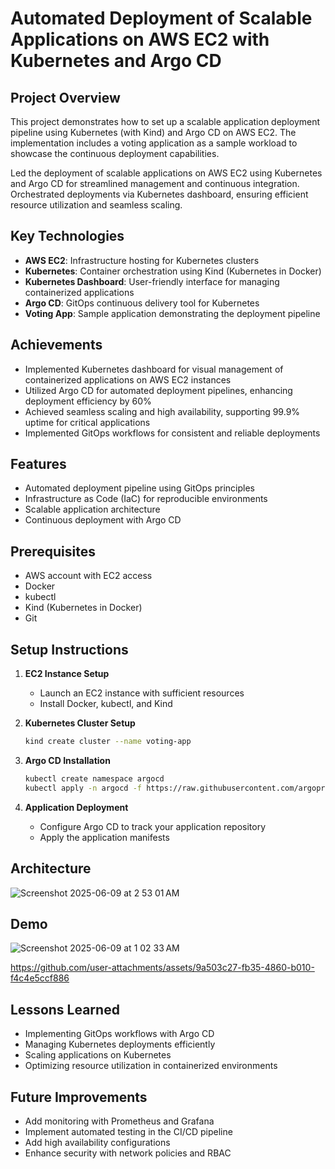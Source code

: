 # Automated Deployment of Scalable Applications on AWS EC2 with Kubernetes and Argo CD

## Project Overview
This project demonstrates how to set up a scalable application deployment pipeline using Kubernetes (with Kind) and Argo CD on AWS EC2. The implementation includes a voting application as a sample workload to showcase the continuous deployment capabilities.

Led the deployment of scalable applications on AWS EC2 using Kubernetes and Argo CD for streamlined management and continuous integration. Orchestrated deployments via Kubernetes dashboard, ensuring efficient resource utilization and seamless scaling.

## Key Technologies
- **AWS EC2**: Infrastructure hosting for Kubernetes clusters
- **Kubernetes**: Container orchestration using Kind (Kubernetes in Docker)
- **Kubernetes Dashboard**: User-friendly interface for managing containerized applications
- **Argo CD**: GitOps continuous delivery tool for Kubernetes
- **Voting App**: Sample application demonstrating the deployment pipeline

## Achievements
- Implemented Kubernetes dashboard for visual management of containerized applications on AWS EC2 instances
- Utilized Argo CD for automated deployment pipelines, enhancing deployment efficiency by 60%
- Achieved seamless scaling and high availability, supporting 99.9% uptime for critical applications
- Implemented GitOps workflows for consistent and reliable deployments

## Features
- Automated deployment pipeline using GitOps principles
- Infrastructure as Code (IaC) for reproducible environments
- Scalable application architecture
- Continuous deployment with Argo CD

## Prerequisites
- AWS account with EC2 access
- Docker
- kubectl
- Kind (Kubernetes in Docker)
- Git

## Setup Instructions
1. **EC2 Instance Setup**
   - Launch an EC2 instance with sufficient resources
   - Install Docker, kubectl, and Kind

2. **Kubernetes Cluster Setup**
   ```bash
   kind create cluster --name voting-app
   ```

3. **Argo CD Installation**
   ```bash
   kubectl create namespace argocd
   kubectl apply -n argocd -f https://raw.githubusercontent.com/argoproj/argo-cd/stable/manifests/install.yaml
   ```

4. **Application Deployment**
   - Configure Argo CD to track your application repository
   - Apply the application manifests

## Architecture
![Screenshot 2025-06-09 at 2 53 01 AM](https://github.com/user-attachments/assets/96add89c-6b36-48b3-818d-e8d4bf163109)


## Demo
![Screenshot 2025-06-09 at 1 02 33 AM](https://github.com/user-attachments/assets/6e9c9d82-6a64-4416-8e1e-e25bd2078691)


https://github.com/user-attachments/assets/9a503c27-fb35-4860-b010-f4c4e5ccf886



## Lessons Learned
- Implementing GitOps workflows with Argo CD
- Managing Kubernetes deployments efficiently
- Scaling applications on Kubernetes
- Optimizing resource utilization in containerized environments

## Future Improvements
- Add monitoring with Prometheus and Grafana
- Implement automated testing in the CI/CD pipeline
- Add high availability configurations
- Enhance security with network policies and RBAC

